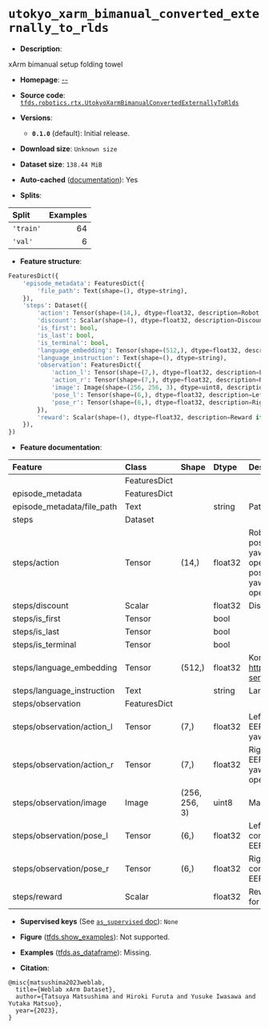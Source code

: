 <div itemscope itemtype="http://schema.org/Dataset">
  <div itemscope itemprop="includedInDataCatalog" itemtype="http://schema.org/DataCatalog">
    <meta itemprop="name" content="TensorFlow Datasets" />
  </div>
  <meta itemprop="name" content="utokyo_xarm_bimanual_converted_externally_to_rlds" />
  <meta itemprop="description" content="xArm bimanual setup folding towel&#10;&#10;To use this dataset:&#10;&#10;```python&#10;import tensorflow_datasets as tfds&#10;&#10;ds = tfds.load(&#x27;utokyo_xarm_bimanual_converted_externally_to_rlds&#x27;, split=&#x27;train&#x27;)&#10;for ex in ds.take(4):&#10;  print(ex)&#10;```&#10;&#10;See [the guide](https://www.tensorflow.org/datasets/overview) for more&#10;informations on [tensorflow_datasets](https://www.tensorflow.org/datasets).&#10;&#10;" />
  <meta itemprop="url" content="https://www.tensorflow.org/datasets/catalog/utokyo_xarm_bimanual_converted_externally_to_rlds" />
  <meta itemprop="sameAs" content="--" />
  <meta itemprop="citation" content="@misc{matsushima2023weblab,&#10;  title={Weblab xArm Dataset},&#10;  author={Tatsuya Matsushima and Hiroki Furuta and Yusuke Iwasawa and Yutaka Matsuo},&#10;  year={2023},&#10;}" />
</div>

# `utokyo_xarm_bimanual_converted_externally_to_rlds`


*   **Description**:

xArm bimanual setup folding towel

*   **Homepage**: [--](--)

*   **Source code**:
    [`tfds.robotics.rtx.UtokyoXarmBimanualConvertedExternallyToRlds`](https://github.com/tensorflow/datasets/tree/master/tensorflow_datasets/robotics/rtx/rtx.py)

*   **Versions**:

    *   **`0.1.0`** (default): Initial release.

*   **Download size**: `Unknown size`

*   **Dataset size**: `138.44 MiB`

*   **Auto-cached**
    ([documentation](https://www.tensorflow.org/datasets/performances#auto-caching)):
    Yes

*   **Splits**:

Split     | Examples
:-------- | -------:
`'train'` | 64
`'val'`   | 6

*   **Feature structure**:

```python
FeaturesDict({
    'episode_metadata': FeaturesDict({
        'file_path': Text(shape=(), dtype=string),
    }),
    'steps': Dataset({
        'action': Tensor(shape=(14,), dtype=float32, description=Robot action, consists of [3x EEF position (L), 3x EEF orientation yaw/pitch/roll (L), 1x gripper open/close position (L), 3x EEF position (R), 3x EEF orientation yaw/pitch/roll (R), 1x gripper open/close position (R)].),
        'discount': Scalar(shape=(), dtype=float32, description=Discount if provided, default to 1.),
        'is_first': bool,
        'is_last': bool,
        'is_terminal': bool,
        'language_embedding': Tensor(shape=(512,), dtype=float32, description=Kona language embedding. See https://tfhub.dev/google/universal-sentence-encoder-large/5),
        'language_instruction': Text(shape=(), dtype=string),
        'observation': FeaturesDict({
            'action_l': Tensor(shape=(7,), dtype=float32, description=Left robot action, consists of [3x EEF position, 3x EEF orientation yaw/pitch/roll].),
            'action_r': Tensor(shape=(7,), dtype=float32, description=Right robot action, consists of [3x EEF position, 3x EEF orientation yaw/pitch/roll, 1x gripper open/close position].),
            'image': Image(shape=(256, 256, 3), dtype=uint8, description=Main camera RGB observation.),
            'pose_l': Tensor(shape=(6,), dtype=float32, description=Left robot end effector pose, consists of [3x EEF position, 3x EEF orientation yaw/pitch/roll].),
            'pose_r': Tensor(shape=(6,), dtype=float32, description=Right robot end effector pose, consists of [3x EEF position, 3x EEF orientation yaw/pitch/roll].),
        }),
        'reward': Scalar(shape=(), dtype=float32, description=Reward if provided, 1 on final step for demos.),
    }),
})
```

*   **Feature documentation**:

Feature                    | Class        | Shape         | Dtype   | Description
:------------------------- | :----------- | :------------ | :------ | :----------
                           | FeaturesDict |               |         |
episode_metadata           | FeaturesDict |               |         |
episode_metadata/file_path | Text         |               | string  | Path to the original data file.
steps                      | Dataset      |               |         |
steps/action               | Tensor       | (14,)         | float32 | Robot action, consists of [3x EEF position (L), 3x EEF orientation yaw/pitch/roll (L), 1x gripper open/close position (L), 3x EEF position (R), 3x EEF orientation yaw/pitch/roll (R), 1x gripper open/close position (R)].
steps/discount             | Scalar       |               | float32 | Discount if provided, default to 1.
steps/is_first             | Tensor       |               | bool    |
steps/is_last              | Tensor       |               | bool    |
steps/is_terminal          | Tensor       |               | bool    |
steps/language_embedding   | Tensor       | (512,)        | float32 | Kona language embedding. See https://tfhub.dev/google/universal-sentence-encoder-large/5
steps/language_instruction | Text         |               | string  | Language Instruction.
steps/observation          | FeaturesDict |               |         |
steps/observation/action_l | Tensor       | (7,)          | float32 | Left robot action, consists of [3x EEF position, 3x EEF orientation yaw/pitch/roll].
steps/observation/action_r | Tensor       | (7,)          | float32 | Right robot action, consists of [3x EEF position, 3x EEF orientation yaw/pitch/roll, 1x gripper open/close position].
steps/observation/image    | Image        | (256, 256, 3) | uint8   | Main camera RGB observation.
steps/observation/pose_l   | Tensor       | (6,)          | float32 | Left robot end effector pose, consists of [3x EEF position, 3x EEF orientation yaw/pitch/roll].
steps/observation/pose_r   | Tensor       | (6,)          | float32 | Right robot end effector pose, consists of [3x EEF position, 3x EEF orientation yaw/pitch/roll].
steps/reward               | Scalar       |               | float32 | Reward if provided, 1 on final step for demos.

*   **Supervised keys** (See
    [`as_supervised` doc](https://www.tensorflow.org/datasets/api_docs/python/tfds/load#args)):
    `None`

*   **Figure**
    ([tfds.show_examples](https://www.tensorflow.org/datasets/api_docs/python/tfds/visualization/show_examples)):
    Not supported.

*   **Examples**
    ([tfds.as_dataframe](https://www.tensorflow.org/datasets/api_docs/python/tfds/as_dataframe)):
    Missing.

*   **Citation**:

```
@misc{matsushima2023weblab,
  title={Weblab xArm Dataset},
  author={Tatsuya Matsushima and Hiroki Furuta and Yusuke Iwasawa and Yutaka Matsuo},
  year={2023},
}
```

